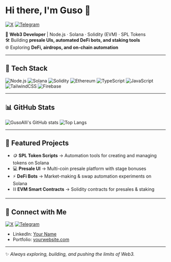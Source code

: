 # Hi there, I'm Guso 👋

[![X](https://img.shields.io/twitter/follow/GusoDev?logo=twitter&style=for-the-badge)](https://x.com/GusoDev)
[![Telegram](https://img.shields.io/badge/Telegram-2CA5E0?style=for-the-badge&logo=telegram&logoColor=white)](https://t.me/GusoDev)

🚀 **Web3 Developer** | Node.js · Solana · Solidity (EVM) · SPL Tokens  
🛠 Building **presale UIs, automated DeFi bots, and staking tools**  
🌐 Exploring **DeFi, airdrops, and on-chain automation**

---

## 🧰 Tech Stack
![Node.js](https://img.shields.io/badge/Node.js-339933?style=for-the-badge&logo=node.js&logoColor=white)
![Solana](https://img.shields.io/badge/Solana-3E00FF?style=for-the-badge&logo=solana&logoColor=white)
![Solidity](https://img.shields.io/badge/Solidity-363636?style=for-the-badge&logo=solidity&logoColor=white)
![Ethereum](https://img.shields.io/badge/Ethereum-3C3C3D?style=for-the-badge&logo=ethereum&logoColor=white)
![TypeScript](https://img.shields.io/badge/TypeScript-007ACC?style=for-the-badge&logo=typescript&logoColor=white)
![JavaScript](https://img.shields.io/badge/JavaScript-F7E017?style=for-the-badge&logo=javascript&logoColor=black)
![TailwindCSS](https://img.shields.io/badge/TailwindCSS-38B2AC?style=for-the-badge&logo=tailwind-css&logoColor=white)
![Firebase](https://img.shields.io/badge/Firebase-FFCA28?style=for-the-badge&logo=firebase&logoColor=black)

---

## 📊 GitHub Stats
![GusoAlli's GitHub stats](https://github-readme-stats.vercel.app/api?username=GusoAlli&show_icons=true&theme=radical)
![Top Langs](https://github-readme-stats.vercel.app/api/top-langs/?username=GusoAlli&layout=compact&theme=radical)

---

## 🌟 Featured Projects
- 🪙 **SPL Token Scripts** → Automation tools for creating and managing tokens on Solana  
- 💻 **Presale UI** → Multi-coin presale platform with stage bonuses  
- ⚡ **DeFi Bots** → Market-making & swap automation experiments on Solana  
- ⛓ **EVM Smart Contracts** → Solidity contracts for presales & staking

---

## 🔗 Connect with Me
[![X](https://img.shields.io/twitter/follow/GusoDev?logo=twitter&style=for-the-badge)](https://x.com/GusoDev)
[![Telegram](https://img.shields.io/badge/Telegram-2CA5E0?style=for-the-badge&logo=telegram&logoColor=white)](https://t.me/GusoDev)

- LinkedIn: [Your Name](https://linkedin.com/in/yourprofile)  
- Portfolio: [yourwebsite.com](https://yourwebsite.com)  

---

✨ *Always exploring, building, and pushing the limits of Web3.*
